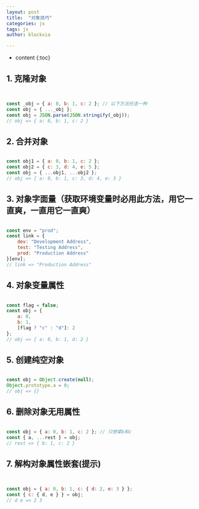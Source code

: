 ```yaml
---
layout: post
title:  "对象技巧"
categories: js
tags: js
author: blockxia

---
```


* content
{:toc}



## 1. 克隆对象

```js


const _obj = { a: 0, b: 1, c: 2 }; // 以下方法任选一种
const obj = { ..._obj };
const obj = JSON.parse(JSON.stringify(_obj));
// obj => { a: 0, b: 1, c: 2 }


```
## 2. 合并对象

```js

const obj1 = { a: 0, b: 1, c: 2 };
const obj2 = { c: 3, d: 4, e: 5 };
const obj = { ...obj1, ...obj2 };
// obj => { a: 0, b: 1, c: 3, d: 4, e: 5 }


```
## 3. 对象字面量（获取环境变量时必用此方法，用它一直爽，一直用它一直爽）

```js

const env = "prod";
const link = {
    dev: "Development Address",
    test: "Testing Address",
    prod: "Production Address"
}[env];
// link => "Production Address"

```
## 4. 对象变量属性

```js

const flag = false;
const obj = {
    a: 0,
    b: 1,
    [flag ? "c" : "d"]: 2
};
// obj => { a: 0, b: 1, d: 2 }


```
## 5. 创建纯空对象

```js

const obj = Object.create(null);
Object.prototype.a = 0;
// obj => {}


```
## 6. 删除对象无用属性

```js

const obj = { a: 0, b: 1, c: 2 }; // 只想拿b和c
const { a, ...rest } = obj;
// rest => { b: 1, c: 2 }


```
## 7. 解构对象属性嵌套(提示)

```js


const obj = { a: 0, b: 1, c: { d: 2, e: 3 } };
const { c: { d, e } } = obj;
// d e => 2 3



```



